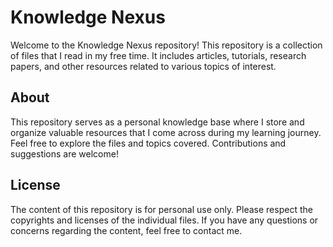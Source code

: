 # Knowledge Nexus

Welcome to the Knowledge Nexus repository! This repository is a collection of files that I read in my free time. It includes articles, tutorials, research papers, and other resources related to various topics of interest.

## About

This repository serves as a personal knowledge base where I store and organize valuable resources that I come across during my learning journey. Feel free to explore the files and topics covered. Contributions and suggestions are welcome!

## License

The content of this repository is for personal use only. Please respect the copyrights and licenses of the individual files. If you have any questions or concerns regarding the content, feel free to contact me.
